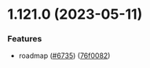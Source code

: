 # 1.121.0 (2023-05-11)


### Features

* roadmap ([#6735](https://github.com/EddieHubCommunity/LinkFree/issues/6735)) ([76f0082](https://github.com/EddieHubCommunity/LinkFree/commit/76f00823b93f68b4e07b4e21ece652672a6d31bb))



